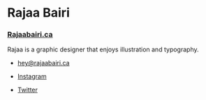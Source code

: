 # Rajaa Bairi

### [Rajaabairi.ca](https://rajaabairi.ca)

Rajaa is a graphic designer that enjoys illustration and typography.

- [hey@rajaabairi.ca](mailto:hey@rajaabairi.ca)

- [Instagram](instagram.com/rawjaaaaaa)

- [Twitter](twitter.com/rajaabairi)
